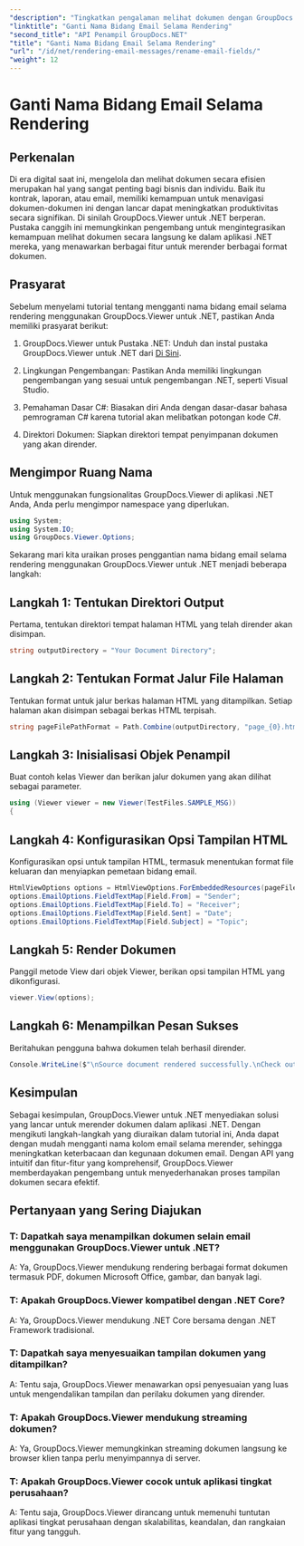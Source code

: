 ```yaml
---
"description": "Tingkatkan pengalaman melihat dokumen dengan GroupDocs.Viewer untuk .NET. Render dan sesuaikan email dengan mudah."
"linktitle": "Ganti Nama Bidang Email Selama Rendering"
"second_title": "API Penampil GroupDocs.NET"
"title": "Ganti Nama Bidang Email Selama Rendering"
"url": "/id/net/rendering-email-messages/rename-email-fields/"
"weight": 12
---
```


# Ganti Nama Bidang Email Selama Rendering

## Perkenalan

Di era digital saat ini, mengelola dan melihat dokumen secara efisien merupakan hal yang sangat penting bagi bisnis dan individu. Baik itu kontrak, laporan, atau email, memiliki kemampuan untuk menavigasi dokumen-dokumen ini dengan lancar dapat meningkatkan produktivitas secara signifikan. Di sinilah GroupDocs.Viewer untuk .NET berperan. Pustaka canggih ini memungkinkan pengembang untuk mengintegrasikan kemampuan melihat dokumen secara langsung ke dalam aplikasi .NET mereka, yang menawarkan berbagai fitur untuk merender berbagai format dokumen.

## Prasyarat

Sebelum menyelami tutorial tentang mengganti nama bidang email selama rendering menggunakan GroupDocs.Viewer untuk .NET, pastikan Anda memiliki prasyarat berikut:

1. GroupDocs.Viewer untuk Pustaka .NET: Unduh dan instal pustaka GroupDocs.Viewer untuk .NET dari [Di Sini](https://releases.groupdocs.com/viewer/net/).

2. Lingkungan Pengembangan: Pastikan Anda memiliki lingkungan pengembangan yang sesuai untuk pengembangan .NET, seperti Visual Studio.

3. Pemahaman Dasar C#: Biasakan diri Anda dengan dasar-dasar bahasa pemrograman C# karena tutorial akan melibatkan potongan kode C#.

4. Direktori Dokumen: Siapkan direktori tempat penyimpanan dokumen yang akan dirender.

## Mengimpor Ruang Nama

Untuk menggunakan fungsionalitas GroupDocs.Viewer di aplikasi .NET Anda, Anda perlu mengimpor namespace yang diperlukan.

```csharp
using System;
using System.IO;
using GroupDocs.Viewer.Options;
```

Sekarang mari kita uraikan proses penggantian nama bidang email selama rendering menggunakan GroupDocs.Viewer untuk .NET menjadi beberapa langkah:

## Langkah 1: Tentukan Direktori Output

Pertama, tentukan direktori tempat halaman HTML yang telah dirender akan disimpan.

```csharp
string outputDirectory = "Your Document Directory";
```

## Langkah 2: Tentukan Format Jalur File Halaman

Tentukan format untuk jalur berkas halaman HTML yang ditampilkan. Setiap halaman akan disimpan sebagai berkas HTML terpisah.

```csharp
string pageFilePathFormat = Path.Combine(outputDirectory, "page_{0}.html");
```

## Langkah 3: Inisialisasi Objek Penampil

Buat contoh kelas Viewer dan berikan jalur dokumen yang akan dilihat sebagai parameter.

```csharp
using (Viewer viewer = new Viewer(TestFiles.SAMPLE_MSG))
{
```

## Langkah 4: Konfigurasikan Opsi Tampilan HTML

Konfigurasikan opsi untuk tampilan HTML, termasuk menentukan format file keluaran dan menyiapkan pemetaan bidang email.

```csharp
HtmlViewOptions options = HtmlViewOptions.ForEmbeddedResources(pageFilePathFormat);
options.EmailOptions.FieldTextMap[Field.From] = "Sender";
options.EmailOptions.FieldTextMap[Field.To] = "Receiver";
options.EmailOptions.FieldTextMap[Field.Sent] = "Date";
options.EmailOptions.FieldTextMap[Field.Subject] = "Topic";
```

## Langkah 5: Render Dokumen

Panggil metode View dari objek Viewer, berikan opsi tampilan HTML yang dikonfigurasi.

```csharp
viewer.View(options);
```

## Langkah 6: Menampilkan Pesan Sukses

Beritahukan pengguna bahwa dokumen telah berhasil dirender.

```csharp
Console.WriteLine($"\nSource document rendered successfully.\nCheck output in {outputDirectory}.");
```

## Kesimpulan

Sebagai kesimpulan, GroupDocs.Viewer untuk .NET menyediakan solusi yang lancar untuk merender dokumen dalam aplikasi .NET. Dengan mengikuti langkah-langkah yang diuraikan dalam tutorial ini, Anda dapat dengan mudah mengganti nama kolom email selama merender, sehingga meningkatkan keterbacaan dan kegunaan dokumen email. Dengan API yang intuitif dan fitur-fitur yang komprehensif, GroupDocs.Viewer memberdayakan pengembang untuk menyederhanakan proses tampilan dokumen secara efektif.

## Pertanyaan yang Sering Diajukan

### T: Dapatkah saya menampilkan dokumen selain email menggunakan GroupDocs.Viewer untuk .NET?

A: Ya, GroupDocs.Viewer mendukung rendering berbagai format dokumen termasuk PDF, dokumen Microsoft Office, gambar, dan banyak lagi.

### T: Apakah GroupDocs.Viewer kompatibel dengan .NET Core?

A: Ya, GroupDocs.Viewer mendukung .NET Core bersama dengan .NET Framework tradisional.

### T: Dapatkah saya menyesuaikan tampilan dokumen yang ditampilkan?

A: Tentu saja, GroupDocs.Viewer menawarkan opsi penyesuaian yang luas untuk mengendalikan tampilan dan perilaku dokumen yang dirender.

### T: Apakah GroupDocs.Viewer mendukung streaming dokumen?

A: Ya, GroupDocs.Viewer memungkinkan streaming dokumen langsung ke browser klien tanpa perlu menyimpannya di server.

### T: Apakah GroupDocs.Viewer cocok untuk aplikasi tingkat perusahaan?

A: Tentu saja, GroupDocs.Viewer dirancang untuk memenuhi tuntutan aplikasi tingkat perusahaan dengan skalabilitas, keandalan, dan rangkaian fitur yang tangguh.